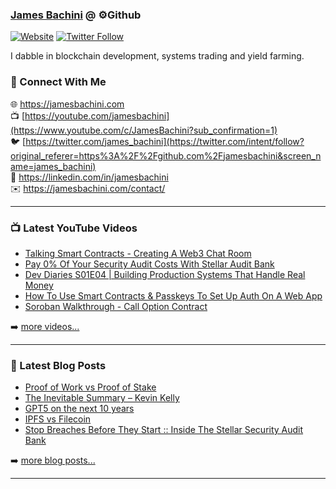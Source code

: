 ### [James Bachini][website] @ ⚙️Github

[![Website](https://img.shields.io/website?label=jamesbachini.com&style=for-the-badge&url=https%3A%2F%2Fjamesbachini.com)](https://jamesbachini.com)
[![Twitter Follow](https://img.shields.io/twitter/follow/james_bachini?color=1DA1F2&logo=twitter&style=for-the-badge)](https://twitter.com/intent/follow?original_referer=https%3A%2F%2Fgithub.com%2Fjamesbachini&screen_name=jamesbachini)

I dabble in blockchain development, systems trading and yield farming.

### 👋 Connect With Me

🌐 https://jamesbachini.com
<br />
📺 [https://youtube.com/jamesbachini](https://www.youtube.com/c/JamesBachini?sub_confirmation=1)
<br />
🐦 [https://twitter.com/james_bachini](https://twitter.com/intent/follow?original_referer=https%3A%2F%2Fgithub.com%2Fjamesbachini&screen_name=james_bachini)
<br />
👔 https://linkedin.com/in/jamesbachini
<br />
✉️ https://jamesbachini.com/contact/

---

### 📺 Latest YouTube Videos

<!-- YOUTUBE:START -->
- [Talking Smart Contracts - Creating A Web3 Chat Room](https://www.youtube.com/watch?v=6antNCDIHHk)
- [Pay 0% Of Your Security Audit Costs With Stellar Audit Bank](https://www.youtube.com/watch?v=NatWTeVET9Q)
- [Dev Diaries S01E04 | Building Production Systems That Handle Real Money](https://www.youtube.com/watch?v=lnLLpgumOlA)
- [How To Use Smart Contracts &amp; Passkeys To Set Up Auth On A Web App](https://www.youtube.com/watch?v=V2DwDzp43E8)
- [Soroban Walkthrough - Call Option Contract](https://www.youtube.com/watch?v=Z8FHVllP_D0)
<!-- YOUTUBE:END -->

➡️ [more videos...](https://youtube.com/jamesbachini)

---

### 📝 Latest Blog Posts

<!-- BLOG-POST-LIST:START -->
- [Proof of Work vs Proof of Stake](https://jamesbachini.com/proof-of-work-vs-proof-of-stake/)
- [The Inevitable Summary – Kevin Kelly](https://jamesbachini.com/the-inevitable-summary/)
- [GPT5 on the next 10 years](https://jamesbachini.com/gpt5-predicts-2035/)
- [IPFS vs Filecoin](https://jamesbachini.com/ipfs-vs-filecoin/)
- [Stop Breaches Before They Start :: Inside The Stellar Security Audit Bank](https://jamesbachini.com/stellar-security-audit-bank/)
<!-- BLOG-POST-LIST:END -->

➡️ [more blog posts...](https://jamesbachini.com)

---

[website]: https://jamesbachini.com
[twitter]: https://twitter.com/james_bachini
[youtube]: https://youtube.com/jamesbachini
[linkedin]: https://linkedin.com/in/jamesbachini
